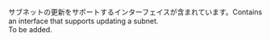 <Namespace Name="Microsoft.Azure.Management.ResourceManager.Fluent.Core.HasSubnet.Update">
  <Docs>
    <summary><span data-ttu-id="bedc2-101">サブネットの更新をサポートするインターフェイスが含まれています。</span><span class="sxs-lookup"><span data-stu-id="bedc2-101">Contains an interface that supports updating a subnet.</span></span></summary> 
    <remarks>To be added.</remarks>
  </Docs>
</Namespace>
